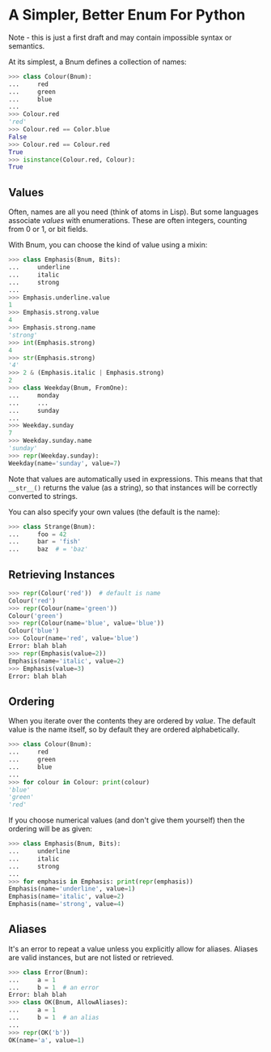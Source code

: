 A Simpler, Better Enum For Python
=================================

Note - this is just a first draft and may contain impossible syntax or
semantics.

At its simplest, a Bnum defines a collection of names:

```python
>>> class Colour(Bnum):
...     red
...     green
...     blue
...
>>> Colour.red
'red'
>>> Colour.red == Color.blue
False
>>> Colour.red == Colour.red
True
>>> isinstance(Colour.red, Colour):
True
```

Values
------

Often, names are all you need (think of atoms in Lisp).  But some languages
associate *values* with enumerations.  These are often integers, counting
from 0 or 1, or bit fields.

With Bnum, you can choose the kind of value using a mixin:

```python
>>> class Emphasis(Bnum, Bits):
...     underline
...     italic
...     strong
...
>>> Emphasis.underline.value
1
>>> Emphasis.strong.value
4
>>> Emphasis.strong.name
'strong'
>>> int(Emphasis.strong)
4
>>> str(Emphasis.strong)
'4'
>>> 2 & (Emphasis.italic | Emphasis.strong)
2
>>> class Weekday(Bnum, FromOne):
...     monday
...     ...
...     sunday
...
>>> Weekday.sunday
7
>>> Weekday.sunday.name
'sunday'
>>> repr(Weekday.sunday):
Weekday(name='sunday', value=7)
```

Note that values are automatically used in expressions.  This means that
that `__str__()` returns the value (as a string), so that instances will
 be correctly converted to strings.

You can also specify your own values (the default is the name):

```python
>>> class Strange(Bnum):
...     foo = 42
...     bar = 'fish'
...     baz  # = 'baz'
```

Retrieving Instances
--------------------

```python
>>> repr(Colour('red'))  # default is name
Colour('red')
>>> repr(Colour(name='green'))
Colour('green')
>>> repr(Colour(name='blue', value='blue'))
Colour('blue')
>>> Colour(name='red', value='blue')
Error: blah blah
>>> repr(Emphasis(value=2))
Emphasis(name='italic', value=2)
>>> Emphasis(value=3)
Error: blah blah
```

Ordering
--------

When you iterate over the contents they are ordered by *value*.  The default
value is the name itself, so by default they are ordered alphabetically.

```python
>>> class Colour(Bnum):
...     red
...     green
...     blue
...
>>> for colour in Colour: print(colour)
'blue'
'green'
'red'
```

If you choose numerical values (and don't give them yourself) then the
ordering will be as given:

```python
>>> class Emphasis(Bnum, Bits):
...     underline
...     italic
...     strong
...
>>> for emphasis in Emphasis: print(repr(emphasis))
Emphasis(name='underline', value=1)
Emphasis(name='italic', value=2)
Emphasis(name='strong', value=4)
```

Aliases
-------

It's an error to repeat a value unless you explicitly allow for aliases.
Aliases are valid instances, but are not listed or retrieved.

```python
>>> class Error(Bnum):
...     a = 1
...     b = 1  # an error
Error: blah blah
>>> class OK(Bnum, AllowAliases):
...     a = 1
...     b = 1  # an alias
...
>>> repr(OK('b'))
OK(name='a', value=1)
```
